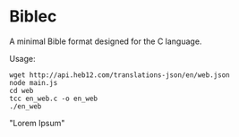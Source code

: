 # Biblec

A minimal Bible format designed for the C language.

Usage:
```
wget http://api.heb12.com/translations-json/en/web.json
node main.js
cd web
tcc en_web.c -o en_web
./en_web
```
"Lorem Ipsum"